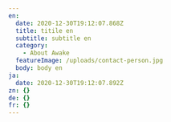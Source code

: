 ```yaml
---
en:
  date: 2020-12-30T19:12:07.868Z
  title: titile en
  subtitle: subtitle en
  category:
    - About Awake
  featureImage: /uploads/contact-person.jpg
  body: body en
ja:
  date: 2020-12-30T19:12:07.892Z
zn: {}
de: {}
fr: {}
---
```


